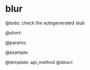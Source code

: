 blur
=============


@todo:
	check the autogenerated stub

@short:
	

@params:





@example:

@template:	api_method
@descr:

